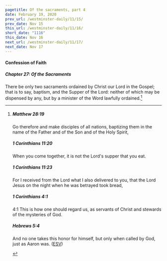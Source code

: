 ```yaml
---
pagetitle: Of the sacraments, part 4
date: February 19, 2020
prev_url: /westminster-daily/11/15/
prev_date: Nov 15
this_url: /westminster-daily/11/16/
short_date: "1116"
this_date: Nov 16
next_url: /westminster-daily/11/17/
next_date: Nov 17
---
```


#### Confession of Faith

##### Chapter 27: Of the Sacraments

There be only two sacraments ordained by Christ our Lord in the Gospel; that is to say, baptism, and the Supper of the Lord: neither of which may be dispensed by any, but by a minister of the Word lawfully ordained.[^fnref:wcf1]

[^fnref:wcf1]: <div class="esv"><h5>Matthew 28:19</h5> <div class="esv-text"><p id="p40028019.01-1"><span class="woc">Go therefore and make disciples of all nations, baptizing them in the name of the Father and of the Son and of the Holy Spirit,</span></p> </div><h5>1 Corinthians 11:20</h5> <div class="esv-text"><p id="p46011020.01-2">When you come together, it is not the Lord's supper that you eat.</p> </div><h5>1 Corinthians 11:23</h5> <div class="esv-text"><p id="p46011023.01-3">For I received from the Lord what I also delivered to you, that the Lord Jesus on the night when he was betrayed took bread,</p> </div><h5>1 Corinthians 4:1</h5> <div class="esv-text"> <p id="p46004001.05-4"><span class="chapter-num" id="v46004001-4">4:1&nbsp;</span>This is how one should regard us, as servants of Christ and stewards of the mysteries of God.</p> </div><h5>Hebrews 5:4</h5> <div class="esv-text"><p id="p58005004.01-5">And no one takes this honor for himself, but only when called by God, just as Aaron was.  (<a href="http://www.esv.org" class="copyright">ESV</a>)</p> </div> </div>

